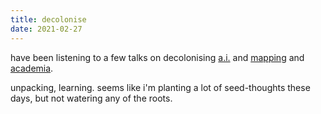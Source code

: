 ```yaml
---
title: decolonise
date: 2021-02-27
---
```


have been listening to a few talks on decolonising [a.i.](https://www.youtube.com/watch?v=sMlnG5oXUnE&ab_channel=HarvardCarrCenterforHumanRightsPolicy) and [mapping](https://www.eventbrite.com/e/colonialism-in-open-data-and-mapping-tickets-141256414739#) and [academia](https://www.graduateinstitute.ch/communications/events/decolonising-curriculum-and-racism-academia).

unpacking, learning. seems like i'm planting a lot of seed-thoughts these days, but not watering any of the roots.